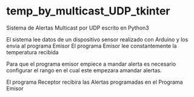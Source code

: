 # temp_by_multicast_UDP_tkinter
Sistema de Alertas Multicast por UDP escrito en Python3

El sistema lee datos de un dispositivo sensor realizado con Arduino y los envia al programa Emisor
El programa Emisor lee constantemente la temperatura recibida

Para que el programa emisor empiece a mandar alerta es necesario configurar el rango 
en el cual este empezara amandar alertas.

El programa Receptor recibira las Alertas programadas en el Programa Emisor
